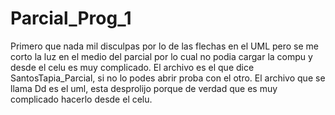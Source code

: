 # Parcial_Prog_1

Primero que nada mil disculpas por lo de las flechas en el UML pero se me corto la luz en el medio del parcial por lo cual no podia cargar la compu y desde el celu es muy complicado.
El archivo es el que dice SantosTapia_Parcial, si no lo podes abrir proba con el otro.
El archivo que se llama Dd es el uml, esta desprolijo porque de verdad que es muy complicado hacerlo desde el celu.
